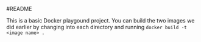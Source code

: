 #README

This is a basic Docker playgound project.  You can build the two images we did earlier by changing into each directory and running `docker build -t <image name> .`